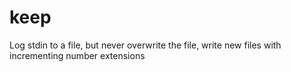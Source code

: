 # keep
Log stdin to a file, but never overwrite the file, write new files with incrementing number extensions
